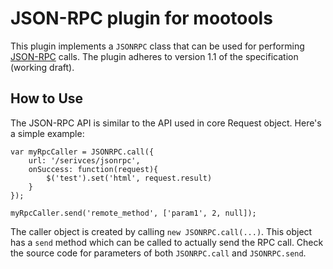 # JSON-RPC plugin for mootools

This plugin implements a ``JSONRPC`` class that can be used for performing
[JSON-RPC](http://json-rpc.org/) calls. The plugin adheres to version 1.1 of
the specification (working draft).

## How to Use

The JSON-RPC API is similar to the API used in core Request object. Here's a
simple example:

    var myRpcCaller = JSONRPC.call({
        url: '/serivces/jsonrpc',
        onSuccess: function(request){
            $('test').set('html', request.result)
        }
    });

    myRpcCaller.send('remote_method', ['param1', 2, null]);

The caller object is created by calling ``new JSONRPC.call(...)``. This object
has a ``send`` method which can be called to actually send the RPC call. Check
the source code for parameters of both ``JSONRPC.call`` and ``JSONRPC.send``.
